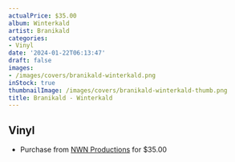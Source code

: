 ```yaml
---
actualPrice: $35.00
album: Winterkald
artist: Branikald
categories:
- Vinyl
date: '2024-01-22T06:13:47'
draft: false
images:
- /images/covers/branikald-winterkald.png
inStock: true
thumbnailImage: /images/covers/branikald-winterkald-thumb.png
title: Branikald - Winterkald
---
```


## Vinyl
* Purchase from [NWN Productions](http://shop.nwnprod.com/index.php?route=product/product&path=75&product_id=45870&sort=pd.name&order=ASC) for $35.00
